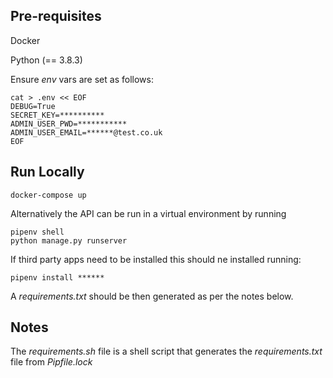 ## Pre-requisites

Docker

Python (== 3.8.3)

Ensure *env* vars are set as follows:

```
cat > .env << EOF
DEBUG=True
SECRET_KEY=**********
ADMIN_USER_PWD=***********
ADMIN_USER_EMAIL=******@test.co.uk
EOF
```

## Run Locally

`docker-compose up`

Alternatively the API can be run in a virtual environment by running

```
pipenv shell
python manage.py runserver
```

If third party apps need to be installed this should ne installed running:

`pipenv install ******`

A *requirements.txt* should be then generated as per the notes below.

## Notes

The *requirements.sh* file is a shell script that generates the *requirements.txt* file from *Pipfile.lock*

